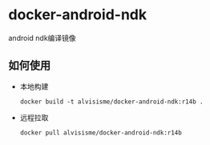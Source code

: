 # docker-android-ndk
android ndk编译镜像

## 如何使用

* 本地构建

  ```shell
  docker build -t alvisisme/docker-android-ndk:r14b .
  ```

* 远程拉取

  ```shell
  docker pull alvisisme/docker-android-ndk:r14b
  ```